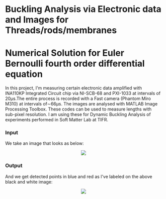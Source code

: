 # Buckling Analysis via Electronic data and Images for Threads/rods/membranes
# Numerical Solution for Euler Bernoulli fourth order differential equation
In this project, I'm measuring certain electronic data amplified with INA110KP Integrated Circuit chip via NI-SCB-68 and PXI-1033 at intervals of 20μs.The entire process is recorded with a Fast camera (Phantom Miro M310) at intervals of∼66μs. The images are analysed with MATLAB Image Processing Toolbox. These codes can be used to measure lengths with sub-pixel resolution. 
I am using these for Dynamic Buckling Analysis of experiments performed in Soft Matter Lab at TIFR.

### Input
We take an image that looks as below:
<p align="center">
  <img src="https://github.com/harshjn/DynamicBucklingRubberAnalysis.m/blob/master/image_fixed_width-2">  
</p>

### Output
And we get detected points in blue and red as I've labeled on the above black and white image:
<p align="center">
  <img src="https://github.com/harshjn/DynamicBucklingRubberAnalysis.m/blob/master/image_fixed_width">  
</p>
